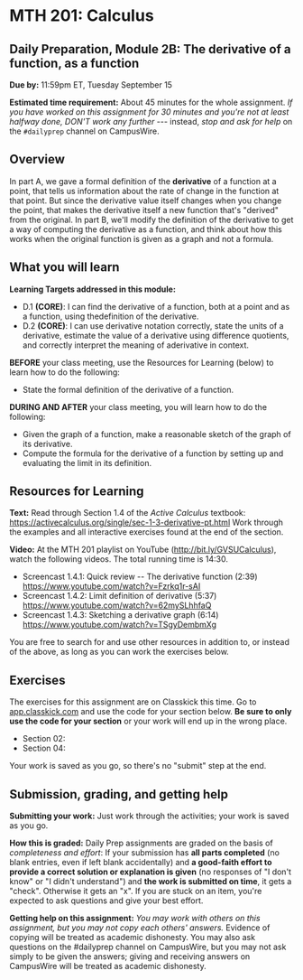 # MTH 201: Calculus 

## Daily Preparation, Module 2B: The derivative of a function, as a function

**Due by:** 11:59pm ET, Tuesday September 15

**Estimated time requirement:** About 45 minutes for the whole assignment. *If you have worked on this assignment for 30 minutes and you're not at least halfway done, DON'T work any further* --- instead, *stop and ask for help* on the `#dailyprep` channel on CampusWire. 

## Overview 

In part A, we gave a formal definition of the **derivative** of a function at a point, that tells us information about the rate of change in the function at that point. But since the derivative value itself changes when you change the point, that makes the derivative itself a new function that's "derived" from the original. In part B, we'll modify the definition of the derivative to get a way of computing the derivative as a function, and think about how this works when the original function is given as a graph and not a formula. 


## What you will learn 

**Learning Targets addressed in this module:** 

- D.1 **(CORE)**: I can find the derivative of a function, both at a point and as a function, using thedefinition of the derivative. 
- D.2 **(CORE)**: I can use derivative notation correctly, state the units of a derivative, estimate the value of a derivative using difference quotients, and correctly interpret the meaning of aderivative in context. 

**BEFORE** your class meeting, use the Resources for Learning (below) to learn how to do the following: 

- State the formal definition of the derivative of a function.


**DURING AND AFTER** your class meeting, you will learn how to do the following: 

- Given the graph of a function, make a reasonable sketch of the graph of its derivative.
- Compute the formula for the derivative of a function by setting up and evaluating the limit in its definition.

## Resources for Learning

**Text:** Read through Section 1.4 of the *Active Calculus* textbook: https://activecalculus.org/single/sec-1-3-derivative-pt.html  Work through the examples and all interactive exercises found at the end of the section. 

**Video:** At the MTH 201 playlist on YouTube (http://bit.ly/GVSUCalculus), watch the following videos. The total running time is 14:30. 

- Screencast 1.4.1: Quick review -- The derivative function (2:39) https://www.youtube.com/watch?v=Fzrkq1r-sAI
- Screencast 1.4.2: Limit definition of derivative (5:37) https://www.youtube.com/watch?v=62mySLhhfaQ
- Screencast 1.4.3: Sketching a derivative graph (6:14) https://www.youtube.com/watch?v=TSgyDembmXg
  
You are free to search for and use other resources in addition to, or instead of the above, as long as you can work the exercises below.


## Exercises

The exercises for this assignment are on Classkick this time. Go to [app.classkick.com](app.classkick.com) and use the code for your section below. **Be sure to only use the code for your section** or your work will end up in the wrong place. 

- Section 02: 
- Section 04: 

Your work is saved as you go, so there's no "submit" step at the end. 

## Submission, grading, and getting help 

**Submitting your work:** Just work through the activities; your work is saved as you go. 

**How this is graded:** Daily Prep assignments are graded on the basis of *completeness and effort*: If your submission has **all parts completed** (no blank entries, even if left blank accidentally) and **a good-faith effort to provide a correct solution or explanation is given** (no responses of "I don't know" or "I didn't understand") and **the work is submitted on time**, it gets a "check". Otherwise it gets an "x". If you are stuck on an item, you're expected to ask questions and give your best effort.  

**Getting help on this assignment:** *You may work with others on this assignment, but you may not copy each others' answers.* Evidence of copying will be treated as academic dishonesty. You may also ask questions on the #dailyprep channel on CampusWire, but you may not ask simply to be given the answers; giving and receiving answers on CampusWire will be treated as academic dishonesty.